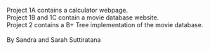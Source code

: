 Project 1A contains a calculator webpage.<br>
Project 1B and 1C contain a movie database website.<br>
Project 2 contains a B+ Tree implementation of the movie database.<br>
<br>
By Sandra and Sarah Suttiratana
